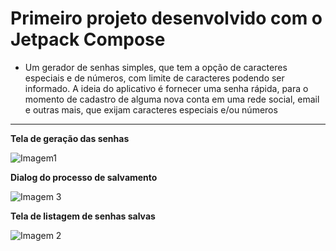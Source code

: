 
# Primeiro projeto desenvolvido com o Jetpack Compose 

 - Um gerador de senhas simples, que tem a opção de caracteres especiais e de números, com limite de caracteres podendo ser informado.
 A ideia do aplicativo é fornecer uma senha rápida, para o momento de cadastro de alguma nova conta em uma rede social, email e outras mais, que 
exijam caracteres especiais e/ou números
__________________________________

**Tela de geração das senhas**

 ![Imagem1](https://github.com/Nathan-Nicolau/GeradorSenhas/assets/98483160/f391272c-82a0-490d-8967-cab25c3d4876)

**Dialog do processo de salvamento**

![Imagem 3](https://github.com/Nathan-Nicolau/GeradorSenhas/assets/98483160/8e2fd663-35aa-4d45-9235-7605ad627ce2)

**Tela de listagem de senhas salvas**

![Imagem 2](https://github.com/Nathan-Nicolau/GeradorSenhas/assets/98483160/17cf2aeb-08ec-48f6-b027-921c28923250)


